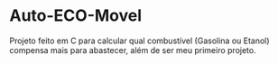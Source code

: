 # Auto-ECO-Movel
Projeto feito em C para calcular qual combustível (Gasolina ou Etanol) compensa mais para abastecer, além de ser meu primeiro projeto.
